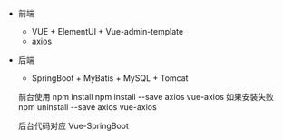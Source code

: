 * 前端
  * VUE + ElementUI + Vue-admin-template
  * axios
* 后端
  * SpringBoot + MyBatis + MySQL + Tomcat
  
  
  前台使用
  npm install
  npm install --save axios vue-axios
  如果安装失败
  npm uninstall --save axios vue-axios
  
  后台代码对应
  Vue-SpringBoot